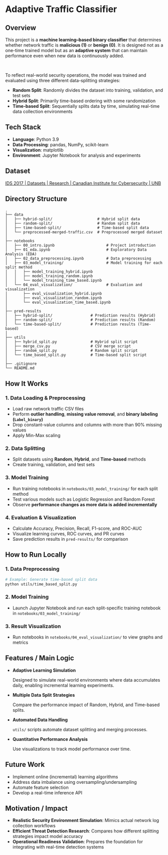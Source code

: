 # Adaptive Traffic Classifier

## Overview

This project is a **machine learning–based binary classifier** that determines whether network traffic is **malicious (1)** or **benign (0)**. It is designed not as a one-time trained model but as an **adaptive system** that can maintain performance even when new data is continuously added.

<br>

To reflect real-world security operations, the model was trained and evaluated using three different data-splitting strategies:

- **Random Split**: Randomly divides the dataset into training, validation, and test sets
- **Hybrid Split**: Primarily time-based ordering with some randomization
- **Time-based Split**: Sequentially splits data by time, simulating real-time data collection environments


## Tech Stack

- **Language**: Python 3.9
- **Data Processing**: pandas, NumPy, scikit-learn
- **Visualization**: matplotlib
- **Environment**: Jupyter Notebook for analysis and experiments


## Dataset

[IDS 2017 | Datasets | Research | Canadian Institute for Cybersecurity | UNB](https://www.unb.ca/cic/datasets/ids-2017.html)


## Directory Structure

```
.
├── data
│   ├── hybrid-split/                    # Hybrid split data
│   ├── random-split/                    # Random split data
│   ├── time-based-split/                # Time-based split data
│   └── preprocessed-merged-traffic.csv  # Preprocessed merged dataset
│
├── notebooks
│   ├── 00_intro.ipynb                       # Project introduction
│   ├── 01_eda.ipynb                         # Exploratory Data Analysis (EDA)
│   ├── 02_data_preprocessing.ipynb          # Data preprocessing
│   ├── 03_model_training/                   # Model training for each split method
│   │   ├── model_training_hybrid.ipynb
│   │   ├── model_training_random.ipynb
│   │   └── model_training_time_based.ipynb
│   └── 04_eval_visualization/               # Evaluation and visualization
│       ├── eval_visualization_hybrid.ipynb
│       ├── eval_visualization_random.ipynb
│       └── eval_visualization_time_based.ipynb
│
├── pred-results
│   ├── hybrid-split/                 # Prediction results (Hybrid)
│   ├── random-split/                 # Prediction results (Random)
│   └── time-based-split/             # Prediction results (Time-based)
│
├── utils
│   ├── hybrid_split.py               # Hybrid split script
│   ├── merge_csv.py                  # CSV merge script
│   ├── random_split.py               # Random split script
│   └── time_based_split.py           # Time-based split script
│
├── .gitignore
└── README.md
```

## How It Works

### 1. Data Loading & Preprocessing

- Load raw network traffic CSV files
- Perform **outlier handling**, **missing value removal**, and **binary labeling (`Label_binary`)**
- Drop constant-value columns and columns with more than 90% missing values
- Apply Min-Max scaling

### 2. Data Splitting

- Split datasets using **Random**, **Hybrid**, and **Time-based** methods
- Create training, validation, and test sets

### 3. Model Training

- Run training notebooks in `notebooks/03_model_training/` for each split method
- Test various models such as Logistic Regression and Random Forest
- Observe **performance changes as more data is added incrementally**

### 4. Evaluation & Visualization

- Calculate Accuracy, Precision, Recall, F1-score, and ROC-AUC
- Visualize learning curves, ROC curves, and PR curves
- Save prediction results in `pred-results/` for comparison

## How to Run Locally

### 1. Data Preprocessing

```bash
# Example: Generate time-based split data
python utils/time_based_split.py
```

### 2. Model Training

- Launch Jupyter Notebook and run each split-specific training notebook in `notebooks/03_model_training/`

### 3. Result Visualization

- Run notebooks in `notebooks/04_eval_visualization/` to view graphs and metrics

## Features / Main Logic

- **Adaptive Learning Simulation**
    
    Designed to simulate real-world environments where data accumulates daily, enabling incremental learning experiments.
    
- **Multiple Data Split Strategies**
    
    Compare the performance impact of Random, Hybrid, and Time-based splits.
    
- **Automated Data Handling**
    
    `utils/` scripts automate dataset splitting and merging processes.
    
- **Quantitative Performance Analysis**
    
    Use visualizations to track model performance over time.
    

## Future Work

- Implement online (incremental) learning algorithms
- Address data imbalance using oversampling/undersampling
- Automate feature selection
- Develop a real-time inference API

## Motivation / Impact

- **Realistic Security Environment Simulation**: Mimics actual network log collection workflows
- **Efficient Threat Detection Research**: Compares how different splitting strategies impact model accuracy
- **Operational Readiness Validation**: Prepares the foundation for integrating with real-time detection systems
